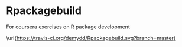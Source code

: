 # Rpackagebuild
For coursera exercises on R package development

\url{https://travis-ci.org/demydd/Rpackagebuild.svg?branch=master}
